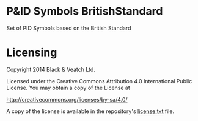 P&ID Symbols BritishStandard
============================

Set of PID Symbols based on the British Standard


Licensing
==============================
Copyright 2014 Black & Veatch Ltd.

Licensed under the Creative Commons Attribution 4.0 International Public License. You may obtain a copy of the License at

http://creativecommons.org/licenses/by-sa/4.0/

A copy of the license is available in the repository's <a href="https://raw.github.com/BVLtd/PID-Symbols-BritishStandard/master/License.md">license.txt</a> file.
